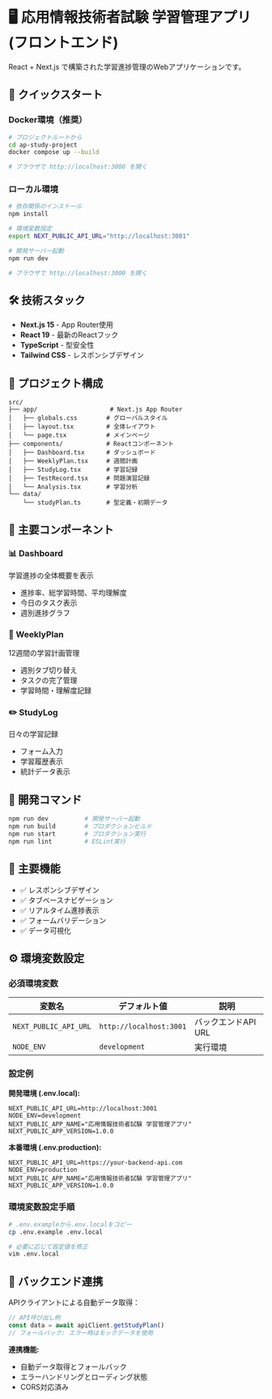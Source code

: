 # 🖥️ 応用情報技術者試験 学習管理アプリ (フロントエンド)

React + Next.js で構築された学習進捗管理のWebアプリケーションです。

## 🚀 クイックスタート

### Docker環境（推奨）

```bash
# プロジェクトルートから
cd ap-study-project
docker compose up --build

# ブラウザで http://localhost:3000 を開く
```

### ローカル環境

```bash
# 依存関係のインストール
npm install

# 環境変数設定
export NEXT_PUBLIC_API_URL="http://localhost:3001"

# 開発サーバー起動
npm run dev

# ブラウザで http://localhost:3000 を開く
```

## 🛠️ 技術スタック

- **Next.js 15** - App Router使用
- **React 19** - 最新のReactフック
- **TypeScript** - 型安全性
- **Tailwind CSS** - レスポンシブデザイン

## 📁 プロジェクト構成

```
src/
├── app/                    # Next.js App Router
│   ├── globals.css        # グローバルスタイル
│   ├── layout.tsx         # 全体レイアウト
│   └── page.tsx           # メインページ
├── components/            # Reactコンポーネント
│   ├── Dashboard.tsx      # ダッシュボード
│   ├── WeeklyPlan.tsx     # 週間計画
│   ├── StudyLog.tsx       # 学習記録
│   ├── TestRecord.tsx     # 問題演習記録
│   └── Analysis.tsx       # 学習分析
└── data/
    └── studyPlan.ts       # 型定義・初期データ
```

## 🎨 主要コンポーネント

### 📊 Dashboard

学習進捗の全体概要を表示

- 進捗率、総学習時間、平均理解度
- 今日のタスク表示
- 週別進捗グラフ

### 📅 WeeklyPlan

12週間の学習計画管理

- 週別タブ切り替え
- タスクの完了管理
- 学習時間・理解度記録

### ✏️ StudyLog

日々の学習記録

- フォーム入力
- 学習履歴表示
- 統計データ表示

## 🔧 開発コマンド

```bash
npm run dev          # 開発サーバー起動
npm run build        # プロダクションビルド
npm run start        # プロダクション実行
npm run lint         # ESLint実行
```

## 🎯 主要機能

- ✅ レスポンシブデザイン
- ✅ タブベースナビゲーション
- ✅ リアルタイム進捗表示
- ✅ フォームバリデーション
- ✅ データ可視化

## ⚙️ 環境変数設定

### 必須環境変数

| 変数名 | デフォルト値 | 説明 |
|--------|-------------|------|
| `NEXT_PUBLIC_API_URL` | `http://localhost:3001` | バックエンドAPI URL |
| `NODE_ENV` | `development` | 実行環境 |

### 設定例

**開発環境 (.env.local):**

```env
NEXT_PUBLIC_API_URL=http://localhost:3001
NODE_ENV=development
NEXT_PUBLIC_APP_NAME="応用情報技術者試験 学習管理アプリ"
NEXT_PUBLIC_APP_VERSION=1.0.0
```

**本番環境 (.env.production):**

```env
NEXT_PUBLIC_API_URL=https://your-backend-api.com
NODE_ENV=production
NEXT_PUBLIC_APP_NAME="応用情報技術者試験 学習管理アプリ"
NEXT_PUBLIC_APP_VERSION=1.0.0
```

### 環境変数設定手順

```bash
# .env.exampleから.env.localをコピー
cp .env.example .env.local

# 必要に応じて設定値を修正
vim .env.local
```

## 🔗 バックエンド連携

APIクライアントによる自動データ取得：

```typescript
// API呼び出し例
const data = await apiClient.getStudyPlan()
// フォールバック: エラー時はモックデータを使用
```

**連携機能:**

- 自動データ取得とフォールバック
- エラーハンドリングとローディング状態
- CORS対応済み
